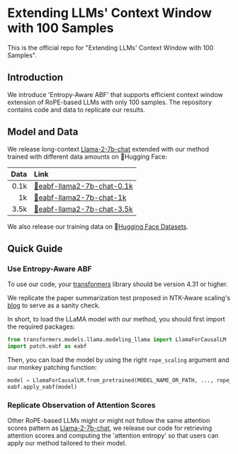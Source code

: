 # Extending LLMs' Context Window with 100 Samples

This is the official repo for "Extending LLMs' Context Window with 100 Samples".

## Introduction

We introduce 'Entropy-Aware ABF' that supports efficient context window extension of RoPE-based LLMs with only 100 samples. The repository contains code and data to replicate our results.

## Model and Data

We release long-context [Llama-2-7b-chat](https://huggingface.co/meta-llama/Llama-2-7b-chat-hf) extended with our method trained with different data amounts on 🤗Hugging Face:

| Data | Link |
| ---: | :--- |
| 0.1k | [🤗eabf-llama2-7b-chat-0.1k](https://huggingface.co/Arist12/eabf-llama2-7b-chat-0.1k)  |
|   1k | [🤗eabf-llama2-7b-chat-1k](https://huggingface.co/Arist12/eabf-llama2-7b-chat-1k)    |
| 3.5k | [🤗eabf-llama2-7b-chat-3.5k](https://huggingface.co/Arist12/eabf-llama2-7b-chat-3.5k)    |

We also release our training data on 🤗[Hugging Face Datasets](https://huggingface.co/datasets/Arist12/EABF-ShareGPT-Long-3.5k).

## Quick Guide

### Use Entropy-Aware ABF

To use our code, your [transformers](https://github.com/huggingface/transformers) library should be version 4.31 or higher.

We replicate the paper summarization test proposed in NTK-Aware scaling's [blog](https://www.reddit.com/r/LocalLLaMA/comments/14lz7j5/ntkaware_scaled_rope_allows_llama_models_to_have/) to serve as a sanity check.

In short, to load the LLaMA model with our method, you should first import the required packages:

```python
from transformers.models.llama.modeling_llama import LlamaForCausalLM
import patch.eabf as eabf
```

Then, you can load the model by using the right `rope_scaling` argument and our monkey patching function:

```python
model = LlamaForCausalLM.from_pretrained(MODEL_NAME_OR_PATH, ..., rope_scaling={"type": "eabf", "factor": 4})
eabf.apply_eabf(model)
```

### Replicate Observation of Attention Scores

Other RoPE-based LLMs might or might not follow the same attention scores pattern as [Llama-2-7b-chat](https://huggingface.co/meta-llama/Llama-2-7b-chat-hf), we release our code for retrieving attention scores and computing the 'attention entropy' so that users can apply our method tailored to their model.
